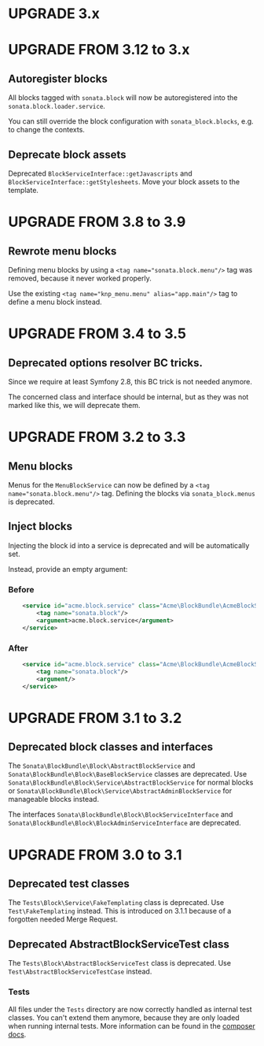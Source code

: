 UPGRADE 3.x
===========

UPGRADE FROM 3.12 to 3.x
=======================

## Autoregister blocks

All blocks tagged with `sonata.block` will now be autoregistered into the `sonata.block.loader.service`.

You can still override the block configuration with `sonata_block.blocks`, e.g. to change the contexts.

## Deprecate block assets 

Deprecated `BlockServiceInterface::getJavascripts` and `BlockServiceInterface::getStylesheets`. 
Move your block assets to the template.


UPGRADE FROM 3.8 to 3.9
=======================

## Rewrote menu blocks

Defining menu blocks by using a `<tag name="sonata.block.menu"/>` tag was removed, because it never worked properly.

Use the existing `<tag name="knp_menu.menu" alias="app.main"/>` tag to define a menu block instead.

UPGRADE FROM 3.4 to 3.5
=======================

## Deprecated options resolver BC tricks.

Since we require at least Symfony 2.8, this BC trick is not needed anymore.

The concerned class and interface should be internal, but as they was not marked like this, we will deprecate them.

UPGRADE FROM 3.2 to 3.3
=======================

## Menu blocks

Menus for the `MenuBlockService` can now be defined by a `<tag name="sonata.block.menu"/>` tag. 
Defining the blocks via `sonata_block.menus` is deprecated.

## Inject blocks

Injecting the block id into a service is deprecated and will be automatically set.


Instead, provide an empty argument:

### Before
```xml
    <service id="acme.block.service" class="Acme\BlockBundle\AcmeBlockService">
        <tag name="sonata.block"/>
        <argument>acme.block.service</argument>
    </service>
```

### After
```xml
    <service id="acme.block.service" class="Acme\BlockBundle\AcmeBlockService">
        <tag name="sonata.block"/>
        <argument/>
    </service>
```

UPGRADE FROM 3.1 to 3.2
=======================

## Deprecated block classes and interfaces

The `Sonata\BlockBundle\Block\AbstractBlockService` and `Sonata\BlockBundle\Block\BaseBlockService` classes are deprecated.
Use `Sonata\BlockBundle\Block\Service\AbstractBlockService` for normal blocks
or `Sonata\BlockBundle\Block\Service\AbstractAdminBlockService` for manageable blocks instead.

The interfaces `Sonata\BlockBundle\Block\BlockServiceInterface` and `Sonata\BlockBundle\Block\BlockAdminServiceInterface` are deprecated.

UPGRADE FROM 3.0 to 3.1
=======================

## Deprecated test classes

The `Tests\Block\Service\FakeTemplating` class is deprecated. Use `Test\FakeTemplating` instead.
This is introduced on 3.1.1 because of a forgotten needed Merge Request.

## Deprecated AbstractBlockServiceTest class

The `Tests\Block\AbstractBlockServiceTest` class is deprecated. Use `Test\AbstractBlockServiceTestCase` instead.

### Tests

All files under the ``Tests`` directory are now correctly handled as internal test classes.
You can't extend them anymore, because they are only loaded when running internal tests.
More information can be found in the [composer docs](https://getcomposer.org/doc/04-schema.md#autoload-dev).
